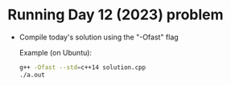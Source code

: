 # Running Day 12 (2023) problem
 - Compile today's solution using the "-Ofast" flag
 
   Example (on Ubuntu):
   ```bash
   g++ -Ofast --std=c++14 solution.cpp
   ./a.out
   ```
